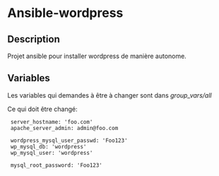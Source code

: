 # Ansible-wordpress

## Description
Projet ansible pour installer wordpress de manière autonome.

## Variables

Les variables qui demandes à être à changer sont dans *group_vars/all*

Ce qui doit être changé:
```
 server_hostname: 'foo.com'
 apache_server_admin: admin@foo.com	

 wordpress_mysql_user_passwd: 'Foo123'
 wp_mysql_db: 'wordpress'
 wp_mysql_user: 'wordpress'

 mysql_root_password: 'Foo123'

```


